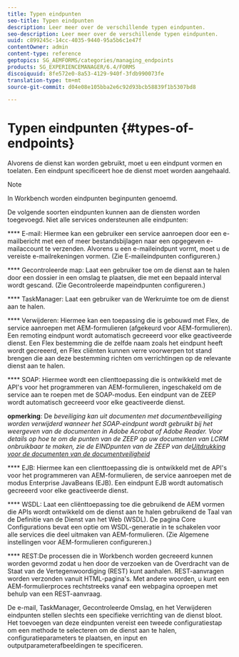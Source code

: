 ```yaml
---
title: Typen eindpunten
seo-title: Typen eindpunten
description: Leer meer over de verschillende typen eindpunten.
seo-description: Leer meer over de verschillende typen eindpunten.
uuid: c899245c-14cc-4035-9440-95a5b6c1e47f
contentOwner: admin
content-type: reference
geptopics: SG_AEMFORMS/categories/managing_endpoints
products: SG_EXPERIENCEMANAGER/6.4/FORMS
discoiquuid: 8fe572e0-8a53-4129-940f-3fdb990073fe
translation-type: tm+mt
source-git-commit: d04e08e105bba2e6c92d93bcb58839f1b5307bd8

---
```



# Typen eindpunten {#types-of-endpoints}

Alvorens de dienst kan worden gebruikt, moet u een eindpunt vormen en toelaten. Een eindpunt specificeert hoe de dienst moet worden aangehaald.

>[!NOTE]
>
>In Workbench worden eindpunten beginpunten genoemd.

De volgende soorten eindpunten kunnen aan de diensten worden toegevoegd. Niet alle services ondersteunen alle eindpunten:

**** E-mail: Hiermee kan een gebruiker een service aanroepen door een e-mailbericht met een of meer bestandsbijlagen naar een opgegeven e-mailaccount te verzenden. Alvorens u een e-maileindpunt vormt, moet u de vereiste e-mailrekeningen vormen. (Zie E-maileindpunten configureren.)

**** Gecontroleerde map: Laat een gebruiker toe om de dienst aan te halen door een dossier in een omslag te plaatsen, die met een bepaald interval wordt gescand. (Zie Gecontroleerde mapeindpunten configureren.)

**** TaskManager: Laat een gebruiker van de Werkruimte toe om de dienst aan te halen.

**** Verwijderen: Hiermee kan een toepassing die is gebouwd met Flex, de service aanroepen met AEM-formulieren (afgekeurd voor AEM-formulieren). Een remoting eindpunt wordt automatisch gecreeerd voor elke geactiveerde dienst. Een Flex bestemming die de zelfde naam zoals het eindpunt heeft wordt gecreeerd, en Flex cliënten kunnen verre voorwerpen tot stand brengen die aan deze bestemming richten om verrichtingen op de relevante dienst aan te halen.

**** SOAP: Hiermee wordt een clienttoepassing die is ontwikkeld met de API&#39;s voor het programmeren van AEM-formulieren, ingeschakeld om de service aan te roepen met de SOAP-modus. Een eindpunt van de ZEEP wordt automatisch gecreeerd voor elke geactiveerde dienst.

**opmerking**: De *beveiliging kan uit documenten met documentbeveiliging worden verwijderd wanneer het SOAP-eindpunt wordt gebruikt bij het weergeven van de documenten in Adobe Acrobat of Adobe Reader. Voor details op hoe te om de punten van de ZEEP op uw documenten van LCRM onbruikbaar te maken, zie de EINDpunten van de ZEEP van de[Uitdrukking voor de documenten van de documentveiligheid](/help/forms/using/admin-help/configuring-client-server-options.md#disable-soap-endpoints-for-document-security-documents)*

**** EJB: Hiermee kan een clienttoepassing die is ontwikkeld met de API&#39;s voor het programmeren van AEM-formulieren, de service aanroepen met de modus Enterprise JavaBeans (EJB). Een eindpunt EJB wordt automatisch gecreeerd voor elke geactiveerde dienst.

**** WSDL: Laat een cliënttoepassing toe die gebruikend de AEM vormen die APIs wordt ontwikkeld om de dienst aan te halen gebruikend de Taal van de Definitie van de Dienst van het Web (WSDL). De pagina Core Configurations bevat een optie om WSDL-generatie in te schakelen voor alle services die deel uitmaken van AEM-formulieren. (Zie Algemene instellingen voor AEM-formulieren configureren.)

**** REST:De processen die in Workbench worden gecreeerd kunnen worden gevormd zodat u hen door de verzoeken van de Overdracht van de Staat van de Vertegenwoordiging (REST) kunt aanhalen. REST-aanvragen worden verzonden vanuit HTML-pagina&#39;s. Met andere woorden, u kunt een AEM-formulierproces rechtstreeks vanaf een webpagina oproepen met behulp van een REST-aanvraag.

De e-mail, TaskManager, Gecontroleerde Omslag, en het Verwijderen eindpunten stellen slechts een specifieke verrichting van de dienst bloot. Het toevoegen van deze eindpunten vereist een tweede configuratiestap om een methode te selecteren om de dienst aan te halen, configuratieparameters te plaatsen, en input en outputparameterafbeeldingen te specificeren.
